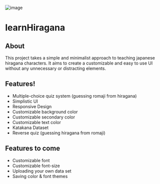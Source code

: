 ![image](https://user-images.githubusercontent.com/62910330/231326847-c15072d6-9d51-40f4-8aa3-c72d1f361d60.png)

# learnHiragana
## About
This project takes a simple and minimalist approach to teaching japanese hiragana characters. It aims to create a customizable and easy to use UI without any unnecessary or distracting elements.

## Features!

* Multiple-choice quiz system (guessing romaji from hiragana)
* Simplistic UI
* Responsive Design
* Customizable background color
* Customizable secondary color
* Customizable text color
* Katakana Dataset
* Reverse quiz (guessing hiragana from romaji)

## Features to come

* Customizable font
* Customizable font-size
* Uploading your own data set
* Saving color & font themes
